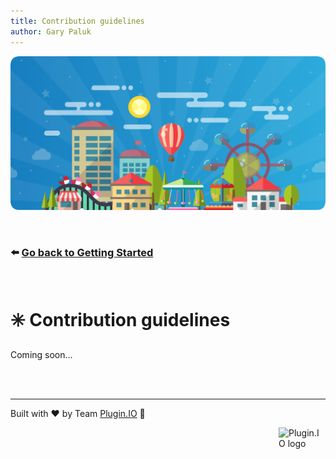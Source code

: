 ```yaml
---
title: Contribution guidelines
author: Gary Paluk
---
```


![A Plugin.IO branded banner that shows a young woman in front of a vivid blue background.](https://raw.githubusercontent.com/pluginio/static-content/main/lang/en/docs/v1/images/header_banner.png)

<br />

### ⬅️ [Go back to Getting Started](./getting-started.md)

<br />

# ✳️ Contribution guidelines

Coming soon...

<br />
<br />

---
Built with ❤️ by Team [Plugin.IO](https://github.com/orgs/pluginio/teams/plugin-io-team/members) 🚀

<Image style="float:right" alt="Plugin.IO logo" src="https://raw.githubusercontent.com/pluginio/static-content/main/lang/en/docs/v1/images/logo.png" height="75px" width="75px" />
